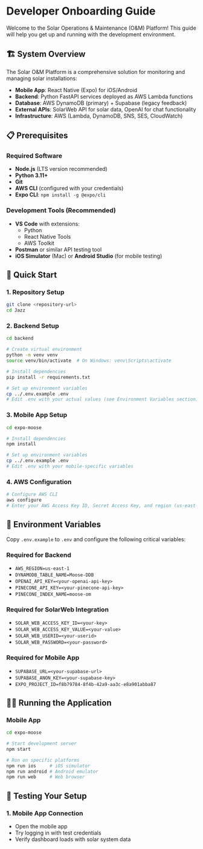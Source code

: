 # Developer Onboarding Guide

Welcome to the Solar Operations & Maintenance (O&M) Platform! This guide will help you get up and running with the development environment.

## 🏗️ System Overview

The Solar O&M Platform is a comprehensive solution for monitoring and managing solar installations:

- **Mobile App**: React Native (Expo) for iOS/Android
- **Backend**: Python FastAPI services deployed as AWS Lambda functions
- **Database**: AWS DynamoDB (primary) + Supabase (legacy feedback)
- **External APIs**: SolarWeb API for solar data, OpenAI for chat functionality
- **Infrastructure**: AWS (Lambda, DynamoDB, SNS, SES, CloudWatch)

## 📋 Prerequisites

### Required Software
- **Node.js** (LTS version recommended)
- **Python 3.11+**
- **Git**
- **AWS CLI** (configured with your credentials)
- **Expo CLI**: `npm install -g @expo/cli`

### Development Tools (Recommended)
- **VS Code** with extensions:
  - Python
  - React Native Tools
  - AWS Toolkit
- **Postman** or similar API testing tool
- **iOS Simulator** (Mac) or **Android Studio** (for mobile testing)

## 🚀 Quick Start

### 1. Repository Setup
```bash
git clone <repository-url>
cd Jazz
```

### 2. Backend Setup
```bash
cd backend

# Create virtual environment
python -m venv venv
source venv/bin/activate  # On Windows: venv\Scripts\activate

# Install dependencies
pip install -r requirements.txt

# Set up environment variables
cp ../.env.example .env
# Edit .env with your actual values (see Environment Variables section)
```

### 3. Mobile App Setup
```bash
cd expo-moose

# Install dependencies
npm install

# Set up environment variables
cp ../.env.example .env
# Edit .env with your mobile-specific variables
```

### 4. AWS Configuration
```bash
# Configure AWS CLI
aws configure
# Enter your AWS Access Key ID, Secret Access Key, and region (us-east-1)


```

## 🔧 Environment Variables

Copy `.env.example` to `.env` and configure the following critical variables:

### Required for Backend
- `AWS_REGION=us-east-1`
- `DYNAMODB_TABLE_NAME=Moose-DDB`
- `OPENAI_API_KEY=<your-openai-api-key>`
- `PINECONE_API_KEY=<your-pinecone-api-key>`
- `PINECONE_INDEX_NAME=moose-om`

### Required for SolarWeb Integration
- `SOLAR_WEB_ACCESS_KEY_ID=<your-key>`
- `SOLAR_WEB_ACCESS_KEY_VALUE=<your-value>`
- `SOLAR_WEB_USERID=<your-userid>`
- `SOLAR_WEB_PASSWORD=<your-password>`

### Required for Mobile App
- `SUPABASE_URL=<your-supabase-url>`
- `SUPABASE_ANON_KEY=<your-supabase-key>`
- `EXPO_PROJECT_ID=f8b79784-8f4b-42a9-aa3c-e8a901abba87`

## 🏃‍♂️ Running the Application


### Mobile App
```bash
cd expo-moose

# Start development server
npm start

# Run on specific platforms
npm run ios     # iOS simulator
npm run android # Android emulator
npm run web     # Web browser
```

## 🧪 Testing Your Setup

### 1. Mobile App Connection
- Open the mobile app
- Try logging in with test credentials
- Verify dashboard loads with solar system data

